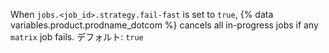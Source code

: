 When `jobs.<job_id>.strategy.fail-fast` is set to `true`, {% data variables.product.prodname_dotcom %} cancels all in-progress jobs if any `matrix` job fails. デフォルト: `true`